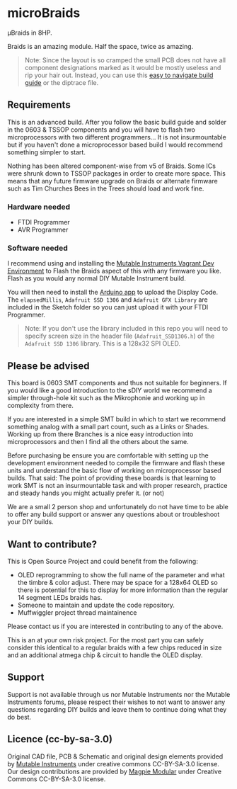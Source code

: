 # microBraids
μBraids in 8HP.

Braids is an amazing module. Half the space, twice as amazing.

> Note: Since the layout is so cramped the small PCB does not have all component designations marked as it would be mostly useless and rip your hair out. Instead, you can use this [easy to navigate build guide][0] or the diptrace file.

## Requirements
This is an advanced build. After you follow the basic build guide and solder in the 0603 & TSSOP components and you will have to flash two microprocessors with two different programmers... It is not insurmountable but if you haven't done a microprocessor based build I would recommend something simpler to start.

Nothing has been altered component-wise from v5 of Braids. Some ICs were shrunk down to TSSOP packages in order to create more space. This means that any future firmware upgrade on Braids or alternate firmware such as Tim Churches Bees in the Trees should load and work fine.

### Hardware needed

- FTDI Programmer
- AVR Programmer

### Software needed

I recommend using and installing the [Mutable Instruments Vagrant Dev Environment][1] to Flash the Braids aspect of this with any firmware you like. Flash as you would any normal DIY Mutable Instrument build.

You will then need to install the [Arduino app][2] to upload the Display Code. The `elapsedMillis`, `Adafruit SSD 1306` and `Adafruit GFX Library` are included in the Sketch folder so you can just upload it with your FTDI Programmer.

> Note: If you don't use the library included in this repo you will need to specify screen size in the header file (`Adafruit_SSD1306.h`) of the `Adafruit SSD 1306` library. This is a 128x32 SPI OLED.

## Please be advised
This board is 0603 SMT components and thus not suitable for beginners. If you would like a good introduction to the sDIY world we recommend a simpler through-hole kit such as the Mikrophonie and working up in complexity from there.

If you are interested in a simple SMT build in which to start we recommend something analog with a small part count, such as a Links or Shades. Working up from there Branches is a nice easy introduction into microprocessors and then I find all the others about the same.

Before purchasing be ensure you are comfortable with setting up the development environment needed to compile the firmware and flash these units and understand the basic flow of working on microprocessor based builds. That said: The point of providing these boards is that learning to work SMT is not an insurmountable task and with proper research, practice and steady hands you might actually prefer it. (or not)

We are a small 2 person shop and unfortunately do not have time to be able to offer any build support or answer any questions about or troubleshoot your DIY builds.

## Want to contribute?

This is Open Source Project and could benefit from the following:

- OLED reprogramming to show the full name of the parameter and what the timbre & color adjust. There may be space for a 128x64 OLED so there is potential for this to display for more information than the regular 14 segment LEDs braids has.
- Someone to maintain and update the code repository.
- Muffwiggler project thread maintainence 

Please contact us if you are interested in contributing to any of the above.

  This is an at your own risk project. For the most part you can safely consider this identical to a regular braids with a few chips reduced in size and an additional atmega chip & circuit to handle the OLED display.

## Support
Support is not available through us nor Mutable Instruments nor the Mutable Instruments forums, please respect their wishes to not want to answer any questions regarding DIY builds and leave them to continue doing what they do best.

## Licence (cc-by-sa-3.0)
Original CAD file, PCB & Schematic and original design elements provided by [Mutable Instruments][3] under creative commons CC-BY-SA-3.0 license. Our design contributions are provided by [Magpie Modular][4] under Creative Commons CC-BY-SA-3.0 license.


[0]: http://github.com/MagpieModular/microBraids/blob/master/Build%20Guide/MicroBraids%20Build.pdf
[1]: http://github.com/pichenettes/mutable-dev-environment 
[2]: http://www.arduino.cc/en/Main/Software
[3]: http://mutable-instruments.net
[4]: http://magpie-modular.myshopify.com

 
